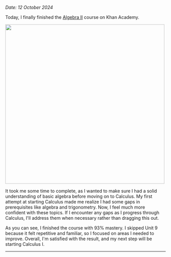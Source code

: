 
*Date: 12 October 2024*

Today, I finally finished the [Algebra II](https://www.khanacademy.org/math/algebra2) course on Khan Academy.

<p align="left">
  <img src="https://github.com/user-attachments/assets/9507a0e0-82a0-4bb4-95e5-54ba2be42273" width="500">
</p>

It took me some time to complete, as I wanted to make sure I had a solid understanding of basic algebra before moving on to Calculus. My first attempt at starting Calculus made me realize I had some gaps in prerequisites like algebra and trigonometry. Now, I feel much more confident with these topics. If I encounter any gaps as I progress through Calculus, I'll address them when necessary rather than dragging this out.

As you can see, I finished the course with 93% mastery. I skipped Unit 9 because it felt repetitive and familiar, so I focused on areas I needed to improve. Overall, I'm satisfied with the result, and my next step will be starting Calculus I.

---

